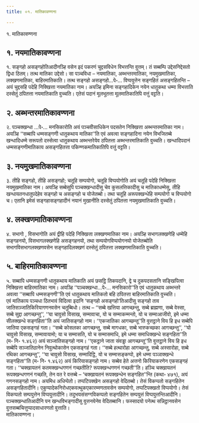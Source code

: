 ```yaml
---
title: ०१. मातिकावण्णना

---
```

१. मातिकावण्णना  


## १. नयमातिकावण्णना

१. सङ्गहो असङ्गहोतिआदीनञ्हि वसेन इदं पकरणं चुद्दसविधेन विभत्तन्ति वुत्तम्। तं सब्बम्पि उद्देसनिद्देसतो द्विधा ठितम्। तत्थ मातिका उद्देसो। सा पञ्चविधा – नयमातिका, अब्भन्तरमातिका, नयमुखमातिका, लक्खणमातिका, बाहिरमातिकाति। तत्थ सङ्गहो असङ्गहो…पे॰… विप्पयुत्तेन सङ्गहितं असङ्गहितन्ति – अयं चुद्दसहि पदेहि निक्खित्ता नयमातिका नाम। अयञ्हि इमिना सङ्गहादिकेन नयेन धातुकथा धम्मा विभत्ताति दस्सेतुं ठपितत्ता नयमातिकाति वुच्चति। एतेसं पदानं मूलभूतत्ता मूलमातिकातिपि वत्तुं वट्टति।  


## २. अब्भन्तरमातिकावण्णना

२. पञ्चक्खन्धा …पे॰… मनसिकारोति अयं पञ्चवीसाधिकेन पदसतेन निक्खित्ता अब्भन्तरमातिका नाम। अयञ्हि ‘‘सब्बापि धम्मसङ्गणी धातुकथाय मातिका’’ति एवं अवत्वा सङ्गहादिना नयेन विभजितब्बे खन्धादिधम्मे सरूपतो दस्सेत्वा धातुकथाय अब्भन्तरेयेव ठपितत्ता अब्भन्तरमातिकाति वुच्चति। खन्धादिपदानं धम्मसङ्गणीमातिकाय असङ्गहितत्ता पकिण्णकमातिकातिपि वत्तुं वट्टति।  


## ३. नयमुखमातिकावण्णना

३. तीहि सङ्गहो, तीहि असङ्गहो; चतूहि सम्पयोगो, चतूहि विप्पयोगोति अयं चतूहि पदेहि निक्खित्ता नयमुखमातिका नाम। अयञ्हि सब्बेसुपि पञ्चक्खन्धादीसु चेव कुसलत्तिकादीसु च मातिकाधम्मेसु, तीहि खन्धायतनधातुपदेहेव सङ्गहो च असङ्गहो च योजेतब्बो। तथा चतूहि अरूपक्खन्धेहि सम्पयोगो च विप्पयोगो च। एतानि इमेसं सङ्गहासङ्गहादीनं नयानं मुखानीति दस्सेतुं ठपितत्ता नयमुखमातिकाति वुच्चति।  


## ४. लक्खणमातिकावण्णना

४. सभागो , विसभागोति अयं द्वीहि पदेहि निक्खित्ता लक्खणमातिका नाम। अयञ्हि सभागलक्खणेहि धम्मेहि सङ्गहनयो, विसभागलक्खणेहि असङ्गहनयो, तथा सम्पयोगविप्पयोगनयो योजेतब्बोति सभागविसभागलक्खणवसेन सङ्गहादिलक्खणं दस्सेतुं ठपितत्ता लक्खणमातिकाति वुच्चति।  


## ५. बाहिरमातिकावण्णना

५. सब्बापि धम्मसङ्गणी धातुकथाय मातिकाति अयं छसट्ठि तिकपदानि, द्वे च दुकपदसतानि सङ्खिपित्वा निक्खित्ता बाहिरमातिका नाम। अयञ्हि ‘‘पञ्चक्खन्धा…पे॰… मनसिकारो’’ति एवं धातुकथाय अब्भन्तरे अवत्वा ‘‘सब्बापि धम्मसङ्गणी’’ति एवं धातुकथाय मातिकतो बहि ठपितत्ता बाहिरमातिकाति वुच्चति।  
एवं मातिकाय पञ्चधा ठितभावं विदित्वा इदानि ‘सङ्गहो असङ्गहो’तिआदीसु सङ्गहो ताव जातिसञ्जातिकिरियागणनवसेन चतुब्बिधो। तत्थ – ‘‘सब्बे खत्तिया आगच्छन्तु, सब्बे ब्राह्मणा, सब्बे वेस्सा, सब्बे सुद्दा आगच्छन्तु’’, ‘‘या चावुसो विसाख, सम्मावाचा, यो च सम्माकम्मन्तो, यो च सम्माआजीवो, इमे धम्मा सीलक्खन्धे सङ्गहिता’’ति अयं जातिसङ्गहो नाम। ‘‘एकजातिका आगच्छन्तू’’ति वुत्तट्ठाने विय हि इध सब्बेपि जातिया एकसङ्गहं गता। ‘‘सब्बे कोसलका आगच्छन्तु, सब्बे मागधका, सब्बे भारुकच्छका आगच्छन्तु’’, ‘‘यो चावुसो विसाख, सम्मावायामो; या च सम्मासति, यो च सम्मासमाधि, इमे धम्मा समाधिक्खन्धे सङ्गहिता’’ति (म॰ नि॰ १.४६२) अयं सञ्जातिसङ्गहो नाम। ‘‘एकट्ठाने जाता संवड्ढा आगच्छन्तू’’ति वुत्तट्ठाने विय हि इध सब्बेपि सञ्जातिठानेन निवुत्थोकासेन एकसङ्गहं गता। ‘‘सब्बे हत्थारोहा आगच्छन्तु, सब्बे अस्सारोहा, सब्बे रथिका आगच्छन्तु’’, ‘‘या चावुसो विसाख, सम्मादिट्ठि, यो च सम्मासङ्कप्पो, इमे धम्मा पञ्ञाक्खन्धे सङ्गहिता’’ति (म॰ नि॰ १.४६२) अयं किरियासङ्गहो नाम। सब्बेव हेते अत्तनो किरियाकरणेन एकसङ्गहं गता। ‘‘चक्खायतनं कतमक्खन्धगणनं गच्छतीति? रूपक्खन्धगणनं गच्छती’’ति। हञ्चि चक्खायतनं रूपक्खन्धगणनं गच्छति, तेन वत रे वत्तब्बे – ‘चक्खायतनं रूपक्खन्धेन सङ्गहित’’न्ति (कथा॰ ४७१), अयं गणनसङ्गहो नाम। अयमिध अधिप्पेतो। तप्पटिपक्खेन असङ्गहो वेदितब्बो। तेसं विकप्पतो सङ्गहितेन असङ्गहितादीनि। एकुप्पादेकनिरोधएकवत्थुकएकारम्मणतावसेन सम्पयोगो, तप्पटिपक्खतो विप्पयोगो। तेसं विकप्पतो सम्पयुत्तेन विप्पयुत्तादीनि। तदुभयसंसग्गविकप्पतो सङ्गहितेन सम्पयुत्तं विप्पयुत्तन्तिआदीनि। पञ्चक्खन्धातिआदीनि पन खन्धविभङ्गादीसु वुत्तनयेनेव वेदितब्बानि। फस्सादयो पनेत्थ सन्निट्ठानवसेन वुत्तसब्बचित्तुप्पादसाधारणतो वुत्ताति।  
मातिकावण्णना।  